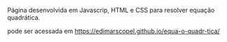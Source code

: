 Página desenvolvida em Javascrip, HTML e CSS para resolver equação quadrática. 

pode ser acessada em https://edimarscopel.github.io/equa-o-quadr-tica/